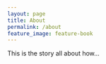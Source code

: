 ```yaml
---
layout: page
title: About
permalink: /about
feature_image: feature-book
---
```


This is the story all about how...